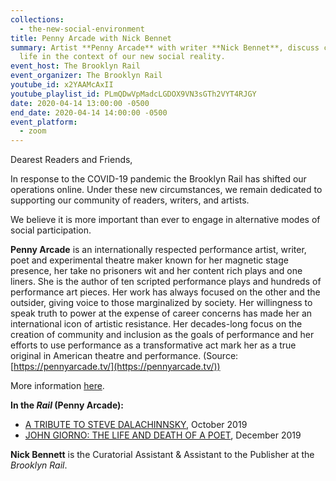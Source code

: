 ```yaml
---
collections:
  - the-new-social-environment
title: Penny Arcade with Nick Bennet
summary: Artist **Penny Arcade** with writer **Nick Bennet**, discuss creative
  life in the context of our new social reality.
event_host: The Brooklyn Rail
event_organizer: The Brooklyn Rail
youtube_id: x2YAAMcAxII
youtube_playlist_id: PLmQDwVpMadcLGDOX9VN3sGTh2VYT4RJGY
date: 2020-04-14 13:00:00 -0500
end_date: 2020-04-14 14:00:00 -0500
event_platform:
  - zoom
---
```

Dearest Readers and Friends,

In response to the COVID-19 pandemic the Brooklyn Rail has shifted our operations online. Under these new circumstances, we remain dedicated to supporting our community of readers, writers, and artists.

We believe it is more important than ever to engage in alternative modes of social participation.

**Penny Arcade**  is an internationally respected performance artist, writer, poet and experimental theatre maker known for her magnetic stage presence, her take no prisoners wit and her content rich plays and one liners. She is the author of ten scripted performance plays and hundreds of performance art pieces. Her work has always focused on the other and the outsider, giving voice to those marginalized by society. Her willingness to speak truth to power at the expense of career concerns has made her an international icon of artistic resistance. Her decades-long focus on the creation of community and inclusion as the goals of performance and her efforts to use performance as a transformative act mark her as a true original in American theatre and performance. (Source:  [https://pennyarcade.tv/](https://pennyarcade.tv/))

More information [here](https://pennyarcade.tv/biography/).

**In the _Rail_ (Penny Arcade):**

-   [A TRIBUTE TO STEVE DALACHINNSKY](https://brooklynrail.org/2019/10/in-memoriam/A-Tribute-to-Steve-Dalachinsky), October 2019
- [JOHN GIORNO: THE LIFE AND DEATH OF A POET](https://brooklynrail.org/2019/12/in-memoriam/John-Giorno-The-Life-and-Death-of-a-Poet), December 2019

**Nick Bennett**  is the Curatorial Assistant & Assistant to the Publisher at the  _Brooklyn Rail_.